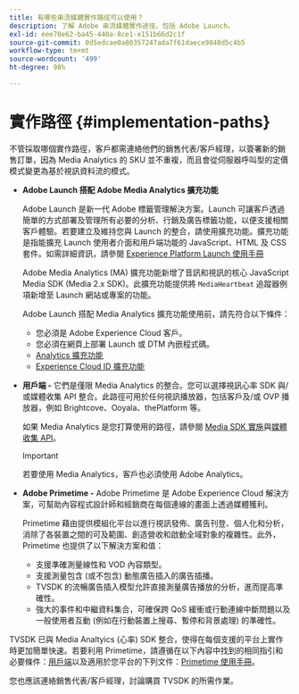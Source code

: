 ```yaml
---
title: 有哪些串流媒體實作路徑可以使用？
description: 了解 Adobe 串流媒體實作途徑，包括 Adobe Launch。
exl-id: eee70e62-ba45-440a-8ce1-e151b66d2c1f
source-git-commit: 0d5edcae0a80357247ada7f61daece9840d5c4b5
workflow-type: tm+mt
source-wordcount: '499'
ht-degree: 98%

---
```


# 實作路徑 {#implementation-paths}

不管採取哪個實作路徑，客戶都需連絡他們的銷售代表/客戶經理，以簽署新的銷售訂單，因為 Media Analytics 的 SKU 並不重複，而且會從伺服器呼叫型的定價模式變更為基於視訊資料流的模式。

* **Adobe Launch 搭配 Adobe Media Analytics 擴充功能**

   Adobe Launch 是新一代 Adobe 標籤管理解決方案。Launch 可讓客戶透過簡單的方式部署及管理所有必要的分析、行銷及廣告標籤功能，以便支援相關客戶體驗。若要建立及維持您與 Launch 的整合，請使用擴充功能。擴充功能是指能擴充 Launch 使用者介面和用戶端功能的 JavaScript、HTML 及 CSS 套件。如需詳細資訊，請參閱 [Experience Platform Launch 使用手冊](https://experienceleague.adobe.com/docs/launch/using/overview.html)

   Adobe Media Analytics (MA) 擴充功能新增了音訊和視訊的核心 JavaScript Media SDK (Media 2.x SDK)。此擴充功能提供將 `MediaHeartbeat` 追蹤器例項新增至 Launch 網站或專案的功能。

   Adobe Launch 搭配 Media Analytics 擴充功能使用前，請先符合以下條件：
   * 您必須是 Adobe Experience Cloud 客戶。
   * 您必須在網頁上部署 Launch 或 DTM 內嵌程式碼。
   * [Analytics 擴充功能](https://experienceleague.adobe.com/docs/launch/using/extensions-ref/adobe-extension/analytics-extension/overview.html)
   * [Experience Cloud ID 擴充功能](https://experienceleague.adobe.com/docs/launch/using/extensions-ref/adobe-extension/id-service-extension/overview.html)


* **用戶端 -** 它們是僅限 Media Analytics 的整合。您可以選擇視訊心率 SDK 與/或媒體收集 API 整合。此路徑可用於任何視訊播放器，包括客戶及/或 OVP 播放器，例如 Brightcove、Ooyala、thePlatform 等。

   如果 Media Analytics 是您打算使用的路徑，請參閱 [Media SDK 實施](/help/sdk-implement/setup/setup-overview.md)與[媒體收集 API](/help/media-collection-api/mc-api-overview.md)。

   >[!IMPORTANT]
   >
   >若要使用 Media Analytics，客戶也必須使用 Adobe Analytics。

* **Adobe Primetime -** Adobe Primetime 是 Adobe Experience Cloud 解決方案，可幫助內容程式設計師和經銷商在每個連線的畫面上透過媒體獲利。

   Primetime 藉由提供模組化平台以進行視訊發佈、廣告刊登、個人化和分析，消除了各裝置之間的可及範圍、創造營收和啟動全域對象的複雜性。此外，Primetime 也提供了以下解決方案和值：

   * 支援準確測量線性和 VOD 內容類型。
   * 支援測量包含 (或不包含) 動態廣告插入的廣告插播。
   * TVSDK 的流暢廣告插入模型允許直接測量廣告播放的分析，進而提高準確性。
   * 強大的事件和中繼資料集合，可確保跨 QoS 緩衝或行動連線中斷問題以及一般使用者互動 (例如在行動裝置上搜尋、暫停和背景處理) 的準確性。

<!--
   * Integrated support for Nielsen DTVR (linear) with ID3 metadata and DCR with CMS metadata.
-->

TVSDK 已與 Media Analtyics (心率) SDK 整合，使得在每個支援的平台上實作時更加簡單快速。<!--Primetime also supports the partnership with Nielsen.-->若要利用 Primetime，請遵循在以下內容中找到的相同指引和必要條件：[用戶端](/help/intro-to-ava/implementation-paths/client-side-path.md)以及適用於您平台的下列文件：[Primetime 使用手冊](https://helpx.adobe.com/tw/primetime/user-guide.html)。

您也應該連絡銷售代表/客戶經理，討論購買 TVSDK 的所需作業。

